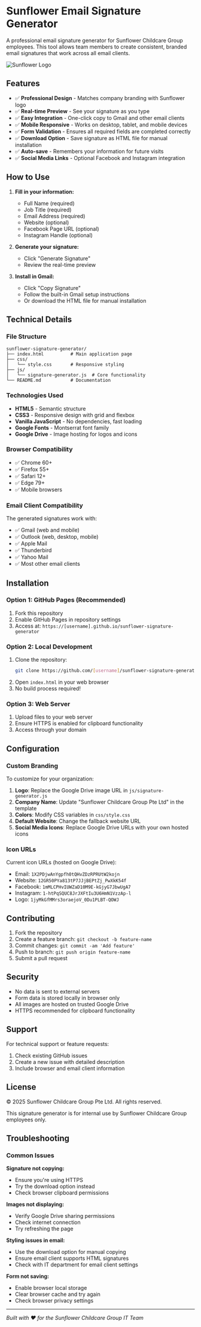 # Sunflower Email Signature Generator

A professional email signature generator for Sunflower Childcare Group employees. This tool allows team members to create consistent, branded email signatures that work across all email clients.

![Sunflower Logo](https://lh3.googleusercontent.com/d/1jyMkGfMMrs3oraejoV_0Du1PLBT-QOWJ)

## Features

- ✅ **Professional Design** - Matches company branding with Sunflower logo
- ✅ **Real-time Preview** - See your signature as you type
- ✅ **Easy Integration** - One-click copy to Gmail and other email clients
- ✅ **Mobile Responsive** - Works on desktop, tablet, and mobile devices
- ✅ **Form Validation** - Ensures all required fields are completed correctly
- ✅ **Download Option** - Save signature as HTML file for manual installation
- ✅ **Auto-save** - Remembers your information for future visits
- ✅ **Social Media Links** - Optional Facebook and Instagram integration

## How to Use

1. **Fill in your information:**
   - Full Name (required)
   - Job Title (required)
   - Email Address (required)
   - Website (optional)
   - Facebook Page URL (optional)
   - Instagram Handle (optional)

2. **Generate your signature:**
   - Click "Generate Signature"
   - Review the real-time preview

3. **Install in Gmail:**
   - Click "Copy Signature"
   - Follow the built-in Gmail setup instructions
   - Or download the HTML file for manual installation

## Technical Details

### File Structure
```
sunflower-signature-generator/
├── index.html          # Main application page
├── css/
│   └── style.css       # Responsive styling
├── js/
│   └── signature-generator.js  # Core functionality
└── README.md           # Documentation
```

### Technologies Used
- **HTML5** - Semantic structure
- **CSS3** - Responsive design with grid and flexbox
- **Vanilla JavaScript** - No dependencies, fast loading
- **Google Fonts** - Montserrat font family
- **Google Drive** - Image hosting for logos and icons

### Browser Compatibility
- ✅ Chrome 60+
- ✅ Firefox 55+
- ✅ Safari 12+
- ✅ Edge 79+
- ✅ Mobile browsers

### Email Client Compatibility
The generated signatures work with:
- ✅ Gmail (web and mobile)
- ✅ Outlook (web, desktop, mobile)
- ✅ Apple Mail
- ✅ Thunderbird
- ✅ Yahoo Mail
- ✅ Most other email clients

## Installation

### Option 1: GitHub Pages (Recommended)
1. Fork this repository
2. Enable GitHub Pages in repository settings
3. Access at: `https://[username].github.io/sunflower-signature-generator`

### Option 2: Local Development
1. Clone the repository:
   ```bash
   git clone https://github.com/[username]/sunflower-signature-generator.git
   ```
2. Open `index.html` in your web browser
3. No build process required!

### Option 3: Web Server
1. Upload files to your web server
2. Ensure HTTPS is enabled for clipboard functionality
3. Access through your domain

## Configuration

### Custom Branding
To customize for your organization:

1. **Logo**: Replace the Google Drive image URL in `js/signature-generator.js`
2. **Company Name**: Update "Sunflower Childcare Group Pte Ltd" in the template
3. **Colors**: Modify CSS variables in `css/style.css`
4. **Default Website**: Change the fallback website URL
5. **Social Media Icons**: Replace Google Drive URLs with your own hosted icons

### Icon URLs
Current icon URLs (hosted on Google Drive):
- Email: `1X2PDjwAnYgpfh0tQHvZDzRPRUtW2kojn`
- Website: `12GR50PYa813tP7JJjBEPtZj_PwXkK54f`
- Facebook: `1mMLCPHvIUWZaD10M9E-kGjyG7JbwUgA7`
- Instagram: `1-htPqSQUC8JrJXFtIu3U6HmN1VzzAp-l`
- Logo: `1jyMkGfMMrs3oraejoV_0Du1PLBT-QOWJ`

## Contributing

1. Fork the repository
2. Create a feature branch: `git checkout -b feature-name`
3. Commit changes: `git commit -am 'Add feature'`
4. Push to branch: `git push origin feature-name`
5. Submit a pull request

## Security

- No data is sent to external servers
- Form data is stored locally in browser only
- All images are hosted on trusted Google Drive
- HTTPS recommended for clipboard functionality

## Support

For technical support or feature requests:
1. Check existing GitHub issues
2. Create a new issue with detailed description
3. Include browser and email client information

## License

© 2025 Sunflower Childcare Group Pte Ltd. All rights reserved.

This signature generator is for internal use by Sunflower Childcare Group employees only.

## Troubleshooting

### Common Issues

**Signature not copying:**
- Ensure you're using HTTPS
- Try the download option instead
- Check browser clipboard permissions

**Images not displaying:**
- Verify Google Drive sharing permissions
- Check internet connection
- Try refreshing the page

**Styling issues in email:**
- Use the download option for manual copying
- Ensure email client supports HTML signatures
- Check with IT department for email client settings

**Form not saving:**
- Enable browser local storage
- Clear browser cache and try again
- Check browser privacy settings

---

*Built with ❤️ for the Sunflower Childcare Group IT Team*
